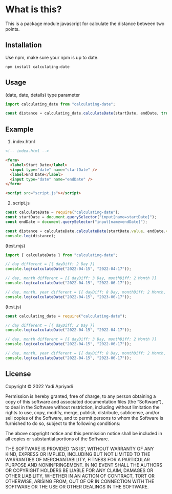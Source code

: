 # What is this?

This is a package module javascript for calculate the distance between two points.

## Installation

Use npm, make sure your npm is up to date.

```
npm install calculating-date
```

## Usage

(date, date, details) type parameter

```javascript
import calculating_date from "calculating-date";

const distance = calculating_date.calculateDate(startDate, endDate, true);
```

## Example

1. index.html

```html
<!-- index.html -->

<form>
  <label>Start Date</label>
  <input type="date" name="startDate" />
  <label>End Date</label>
  <input type="date" name="endDate" />
</form>

<script src="script.js"></script>
```

2. script.js

```javascript
const calculateDate = require("calculating-date");
const startDate = document.querySelector("input[name=startDate]");
const endDate = document.querySelector("input[name=endDate]");

const distance = calculateDate.calculateDate(startDate.value, endDate.value);
console.log(distance);
```

(test.mjs)

```javascript
import { calculateDate } from "calculating-date";

// day different = [{ dayDiff: 2 Day }]
console.log(calculateDate("2022-04-15", "2022-04-17"));

// day, month different = [{ dayDiff: 3 Day, monthDiff: 2 Month }]
console.log(calculateDate("2022-04-15", "2022-06-17"));

// day, month, year different = [{ dayDiff: 8 Day, monthDiff: 2 Month, yearDiff: 1 Year }]
console.log(calculateDate("2022-04-15", "2023-06-17"));
```

(test.js)

```javascript
const calculating_date = require("calculating-date");

// day different = [{ dayDiff: 2 Day }]
console.log(calculateDate("2022-04-15", "2022-04-17"));

// day, month different = [{ dayDiff: 3 Day, monthDiff: 2 Month }]
console.log(calculateDate("2022-04-15", "2022-06-17"));

// day, month, year different = [{ dayDiff: 8 Day, monthDiff: 2 Month, yearDiff: 1 Year }]
console.log(calculateDate("2022-04-15", "2023-06-17"));
```

## License

Copyright © 2022 Yadi Apriyadi

Permission is hereby granted, free of charge, to any person obtaining a copy of this software and associated documentation files (the “Software”), to deal in the Software without restriction, including without limitation the rights to use, copy, modify, merge, publish, distribute, sublicense, and/or sell copies of the Software, and to permit persons to whom the Software is furnished to do so, subject to the following conditions:

The above copyright notice and this permission notice shall be included in all copies or substantial portions of the Software.

THE SOFTWARE IS PROVIDED “AS IS”, WITHOUT WARRANTY OF ANY KIND, EXPRESS OR IMPLIED, INCLUDING BUT NOT LIMITED TO THE WARRANTIES OF MERCHANTABILITY, FITNESS FOR A PARTICULAR PURPOSE AND NONINFRINGEMENT. IN NO EVENT SHALL THE AUTHORS OR COPYRIGHT HOLDERS BE LIABLE FOR ANY CLAIM, DAMAGES OR OTHER LIABILITY, WHETHER IN AN ACTION OF CONTRACT, TORT OR OTHERWISE, ARISING FROM, OUT OF OR IN CONNECTION WITH THE SOFTWARE OR THE USE OR OTHER DEALINGS IN THE SOFTWARE.
